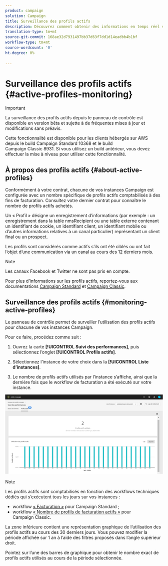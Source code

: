 ```yaml
---
product: campaign
solution: Campaign
title: Surveillance des profils actifs
description: Découvrez comment obtenir des informations en temps réel sur l’utilisation et l’évolution des profils actifs les plus récents et historiques pour chacune de vos instances Campaign.
translation-type: tm+mt
source-git-commit: 168ae32d7931497bb37d63f7dd1d14eadbb4b1bf
workflow-type: tm+mt
source-wordcount: '0'
ht-degree: 0%

---
```



# Surveillance des profils actifs {#active-profiles-monitoring}

>[!IMPORTANT]
>
>La surveillance des profils actifs depuis le panneau de contrôle est disponible en version bêta et sujette à de fréquentes mises à jour et modifications sans préavis.
>
>Cette fonctionnalité est disponible pour les clients hébergés sur AWS depuis le build Campaign Standard 10368 et le build Campaign Classic 8931. Si vous utilisez un build antérieur, vous devez effectuer la mise à niveau pour utiliser cette fonctionnalité.

## À propos des profils actifs {#about-active-profiles}

Conformément à votre contrat, chacune de vos instances Campaign est configurée avec un nombre spécifique de profils actifs comptabilisés à des fins de facturation. Consultez votre dernier contrat pour connaître le nombre de profils actifs achetés.

Un « Profil » désigne un enregistrement d’informations (par exemple : un enregistrement dans la table nmsRecipient ou une table externe contenant un identifiant de cookie, un identifiant client, un identifiant mobile ou d’autres informations relatives à un canal particulier) représentant un client final ou un prospect.

Les profils sont considérés comme actifs s’ils ont été ciblés ou ont fait l’objet d’une communication via un canal au cours des 12 derniers mois.

>[!NOTE]
>
>Les canaux Facebook et Twitter ne sont pas pris en compte.

Pour plus d’informations sur les profils actifs, reportez-vous aux documentations [Campaign Standard](https://docs.adobe.com/content/help/fr-FR/campaign-standard/using/profiles-and-audiences/managing-profiles/active-profiles.html) et [Campaign Classic](https://docs.adobe.com/content/help/fr-FR/campaign-classic/using/getting-started/profile-management/about-profiles.html#active-profiles).

## Surveillance des profils actifs {#monitoring-active-profiles}

Le panneau de contrôle permet de surveiller l’utilisation des profils actifs pour chacune de vos instances Campaign.

Pour ce faire, procédez comme suit :

1. Ouvrez la carte **[!UICONTROL Suivi des performances]**, puis sélectionnez l’onglet **[!UICONTROL Profils actifs]**.

1. Sélectionnez l’instance de votre choix dans la **[!UICONTROL Liste d’instances]**.

1. Le nombre de profils actifs utilisés par l’instance s’affiche, ainsi que la dernière fois que le workflow de facturation a été exécuté sur votre instance.

![](assets/active-profiles-graph.png)

>[!NOTE]
>
>Les profils actifs sont comptabilisés en fonction des workflows techniques dédiés qui s’exécutent tous les jours sur vos instances :
>
>* workflow [« Facturation »](https://docs.adobe.com/help/fr-FR/campaign-standard/using/administrating/application-settings/technical-workflows.html) pour Campaign Standard ;
>* workflow [« Nombre de profils de facturation actifs »](https://docs.adobe.com/content/help/fr-FR/campaign-classic/using/automating-with-workflows/technical-workflows/deliveries.html) pour Campaign Classic.


La zone inférieure contient une représentation graphique de l’utilisation des profils actifs au cours des 30 derniers jours. Vous pouvez modifier la période affichée sur 1 an à l’aide des filtres proposés dans l’angle supérieur droit.

Pointez sur l’une des barres de graphique pour obtenir le nombre exact de profils actifs utilisés au cours de la période sélectionnée.
